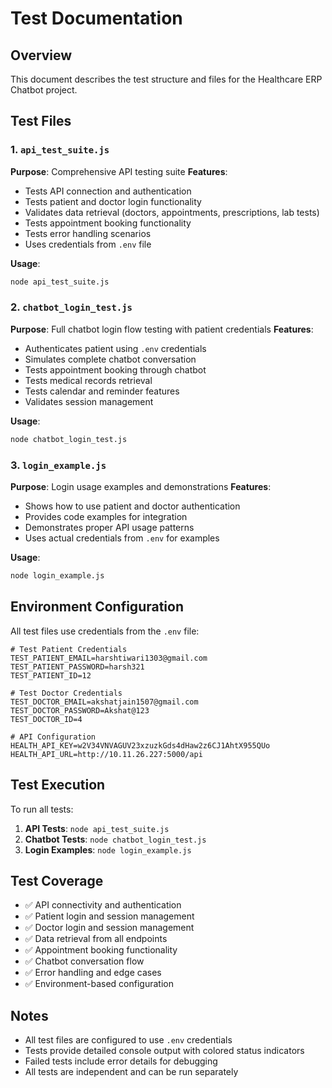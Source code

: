 # Test Documentation

## Overview
This document describes the test structure and files for the Healthcare ERP Chatbot project.

## Test Files

### 1. `api_test_suite.js`
**Purpose**: Comprehensive API testing suite
**Features**:
- Tests API connection and authentication
- Tests patient and doctor login functionality
- Validates data retrieval (doctors, appointments, prescriptions, lab tests)
- Tests appointment booking functionality
- Tests error handling scenarios
- Uses credentials from `.env` file

**Usage**:
```bash
node api_test_suite.js
```

### 2. `chatbot_login_test.js`
**Purpose**: Full chatbot login flow testing with patient credentials
**Features**:
- Authenticates patient using `.env` credentials
- Simulates complete chatbot conversation
- Tests appointment booking through chatbot
- Tests medical records retrieval
- Tests calendar and reminder features
- Validates session management

**Usage**:
```bash
node chatbot_login_test.js
```

### 3. `login_example.js`
**Purpose**: Login usage examples and demonstrations
**Features**:
- Shows how to use patient and doctor authentication
- Provides code examples for integration
- Demonstrates proper API usage patterns
- Uses actual credentials from `.env` for examples

**Usage**:
```bash
node login_example.js
```

## Environment Configuration

All test files use credentials from the `.env` file:

```env
# Test Patient Credentials
TEST_PATIENT_EMAIL=harshtiwari1303@gmail.com
TEST_PATIENT_PASSWORD=harsh321
TEST_PATIENT_ID=12

# Test Doctor Credentials
TEST_DOCTOR_EMAIL=akshatjain1507@gmail.com
TEST_DOCTOR_PASSWORD=Akshat@123
TEST_DOCTOR_ID=4

# API Configuration
HEALTH_API_KEY=w2V34VNVAGUV23xzuzkGds4dHaw2z6CJ1AhtX955QUo
HEALTH_API_URL=http://10.11.26.227:5000/api
```

## Test Execution

To run all tests:

1. **API Tests**: `node api_test_suite.js`
2. **Chatbot Tests**: `node chatbot_login_test.js`
3. **Login Examples**: `node login_example.js`

## Test Coverage

- ✅ API connectivity and authentication
- ✅ Patient login and session management
- ✅ Doctor login and session management
- ✅ Data retrieval from all endpoints
- ✅ Appointment booking functionality
- ✅ Chatbot conversation flow
- ✅ Error handling and edge cases
- ✅ Environment-based configuration

## Notes

- All test files are configured to use `.env` credentials
- Tests provide detailed console output with colored status indicators
- Failed tests include error details for debugging
- All tests are independent and can be run separately
